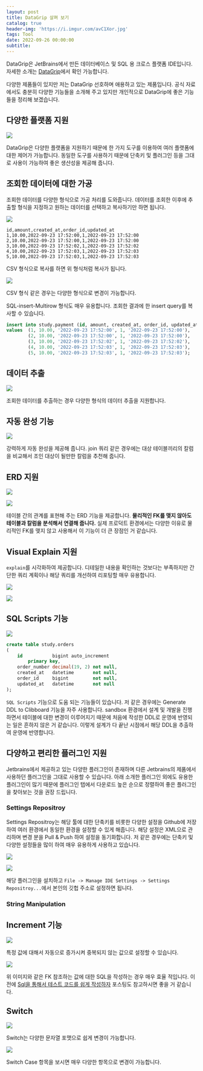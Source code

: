 ```yaml
---
layout: post
title: DataGrip 살펴 보기
catalog: true
header-img: 'https://i.imgur.com/avC1Xor.jpg'
tags: Tool
date: 2022-09-26 00:00:00
subtitle:
---
```



DataGrip은 JetBrains에서 만든 데이터베이스 및 SQL 용 크로스 플랫폼 IDE입니다. 자세한 소개는 [DataGrip](https://www.jetbrains.com/ko-kr/datagrip/)에서 확인 가능합니다.

다양한 제품들이 있지만 저는 DataGrip 선호하며 애용하고 있는 제품입니다. 공식 자료에서도 충분히 다양한 기능들을 소개해 주고 있지만 개인적으로 DataGrip에 좋은 기능들을 정리해 보겠습니다.

## 다양한 플랫폼 지원

![](https://raw.githubusercontent.com/cheese10yun/TIL/master/assets/DataGrip-1.png)

DataGrip은 다양한 플랫폼을 지원하기 때문에 한 가지 도구를 이용하여 여러 플랫폼에 대한 제어가 가능합니다. 동일한 도구를 사용하기 때문에 단축키 및 플러그인 등을 그대로 사용이 가능하여 좋은 생산성을 제공해 줍니다.


## 조회한 데이터에 대한 가공

조회한 데이터를 다양한 형식으로 가공 처리를 도와줍니다. 데이터를 조회한 이후에 추출할 형식을 지정하고 원하는 데이터를 선택하고 복사하기만 하면 됩니다.

![](https://raw.githubusercontent.com/cheese10yun/TIL/master/assets/DataGrip-3.png)

```csv
id,amount,created_at,order_id,updated_at
1,10.00,2022-09-23 17:52:00,1,2022-09-23 17:52:00
2,10.00,2022-09-23 17:52:00,1,2022-09-23 17:52:00
3,10.00,2022-09-23 17:52:02,1,2022-09-23 17:52:02
4,10.00,2022-09-23 17:52:03,1,2022-09-23 17:52:03
5,10.00,2022-09-23 17:52:03,1,2022-09-23 17:52:03
```

CSV 형식으로 복사를 하면 위 형식처럼 복사가 됩니다.

![](https://raw.githubusercontent.com/cheese10yun/TIL/master/assets/DataGrip-4.png)

CSV 형식 같은 경우는 다양한 형식으로 변경이 가능합니다.

SQL-insert-Multirow 형식도 매우 유용합니다. 조회한 결과에 한 insert query를 복사할 수 있습니다.

```sql
insert into study.payment (id, amount, created_at, order_id, updated_at)
values  (1, 10.00, '2022-09-23 17:52:00', 1, '2022-09-23 17:52:00'),
        (2, 10.00, '2022-09-23 17:52:00', 1, '2022-09-23 17:52:00'),
        (3, 10.00, '2022-09-23 17:52:02', 1, '2022-09-23 17:52:02'),
        (4, 10.00, '2022-09-23 17:52:03', 1, '2022-09-23 17:52:03'),
        (5, 10.00, '2022-09-23 17:52:03', 1, '2022-09-23 17:52:03');
```

## 데이터 추출

![](https://raw.githubusercontent.com/cheese10yun/TIL/master/assets/DataGrip-5.png)

조회한 데이터를 추출하는 경우 다양한 형식의 데이터 추출을 지원합니다.


## 자동 완성 기능

![](https://raw.githubusercontent.com/cheese10yun/TIL/master/assets/DataGrip-6.png)

강력하게 자동 완성을 제공해 줍니다. join 쿼리 같은 경우에는 대상 테이블끼리의 칼럼을 비교해서 조인 대상이 될만한 칼럼을 추천해 줍니다.

## ERD 지원

![](https://raw.githubusercontent.com/cheese10yun/TIL/master/assets/DataGrip-7.png)

![](https://raw.githubusercontent.com/cheese10yun/TIL/master/assets/DataGrip-8.png)

테이블 간의 관계를 표현해 주는 ERD 기능을 제공합니다. **물리적인 FK를 맺지 않아도 테이블과 칼럼을 분석해서 연결해 줍니다.** 실제 프로덕트 환경에서는 다양한 이유로 물리적인 FK를 맺지 않고 사용해서 이 기능이 더 큰 장점인 거 같습니다.


## Visual Explain 지원

`explain`를 시각화하여 제공합니다. 디테일한 내용을 확인하는 것보다는 부족하지만 간단한 쿼리 계획이나 해당 쿼리를 개선하여 리포팅할 매우 유용합니다.

![](https://raw.githubusercontent.com/cheese10yun/TIL/master/assets/DataGrip-9.png)

![](https://raw.githubusercontent.com/cheese10yun/TIL/master/assets/DataGrip-10.png)

## SQL Scripts 기능

![](https://raw.githubusercontent.com/cheese10yun/TIL/master/assets/DataGrip-11.png)

```sql
create table study.orders
(
    id           bigint auto_increment
        primary key,
    order_number decimal(19, 2) not null,
    created_at   datetime       not null,
    order_id     bigint         not null,
    updated_at   datetime       not null
);

```

`SQL Scripts` 기능으로 도움 되는 기능들이 있습니다. 저 같은 경우에는 Generate DDL to Clibboard 기능을 자주 사용합니다. sandbox 환경에서 설계 및 개발을 진행하면서 테이블에 대한 변경이 이루어지기 때문에 처음에 작성한 DDL로 운영에 반영되는 일은 흔하지 않은 거 같습니다. 이렇게 설계가 다 끝난 시점에서 해당 DDL을 추출하여 운영에 반영합니다.


## 다양하고 편리한 플러그인 지원

Jetbrains에서 제공하고 있는 다양한 플러그인이 존재하며 다른 Jetbrains의 제품에서 사용하던 플러그인을 그대로 사용할 수 있습니다. 아래 소개한 플러그인 외에도 유용한 플러그인이 많기 때문에 플러그인 탭에서 다운로드 높은 순으로 정렬하여 좋은 플러그인을 찾아보는 것을 권장 드립니다.

### Settings Repositroy

Settings Repositroy는 해당 툴에 대한 단축키를 비롯한 다양한 설정을 Github에 저장하여 여러 환경에서 동일한 환경을 설정할 수 있게 해줍니다. 해당 설정은 XML으로 관리하며 변경 분을 Pull & Push 하여 설정을 동기화합니다. 저 같은 경우에는 단축키 및 다양한 설정들을 많이 하여 매우 유용하게 사용하고 있습니다.

![](https://raw.githubusercontent.com/cheese10yun/TIL/master/assets/DataGrip-12.png)

![](https://raw.githubusercontent.com/cheese10yun/TIL/master/assets/DataGrip-13.png)

해당 플러그인을 설치하고 `File -> Manage IDE Settings -> Settings Repositroy...`에서 본인의 깃헙 주소로 설정하면 됩니다.

### String Manipulation

## Increment 기능

![](https://raw.githubusercontent.com/cheese10yun/IntelliJ/master/assets/string-manipulation-1.gif)

특정 값에 대해서 자동으로 증가시켜 중복되지 않는 값으로 설정할 수 있습니다.

![](https://raw.githubusercontent.com/cheese10yun/blog-sample/master/kotlin-jpa/docs/string-maniplation-2.png)

위 이미지와 같은 FK 참조하는 값에 대한 SQL을 작성하는 경우 매우 효율 적입니다. 이전에 [Sql을 통해서 테스트 코드를 쉽게 작성하자](https://cheese10yun.github.io/sql-test/) 포스팅도 참고하시면 좋을 거 같습니다.

## Switch

![](https://raw.githubusercontent.com/cheese10yun/blog-sample/master/kotlin-jpa/docs/string-manipulation-3.gif)

Switch는 다양한 문자열 포맷으로 쉽게 변경이 가능합니다.

![](https://raw.githubusercontent.com/cheese10yun/blog-sample/master/kotlin-jpa/docs/string-manipulation-4.png)

Switch Case 항목을 보시면 매우 다양한 항목으로 변경이 가능합니다.